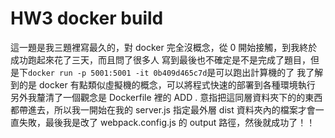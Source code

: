 # HW3 docker build

這一題是我三題裡寫最久的，對 docker 完全沒概念，從 0 開始接觸，到我終於成功跑起來花了三天，而且問了很多人
寫到最後也不確定是不是完成了題目，但是下`docker run -p 5001:5001 -it 0b409d465c7d`是可以跑出計算機的了
我了解到的是 docker 有點類似虛擬機的概念，可以將程式快速的部署到各種環境執行
另外我釐清了一個觀念是 Dockerfile 裡的 ADD . 意指把這同層資料夾下的的東西都帶進去，所以我一開始在我的 server.js 指定最外層 dist 資料夾內的檔案才會一直失敗，最後我是改了 webpack.config.js 的 output 路徑，然後就成功了！！
